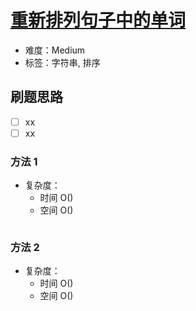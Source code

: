 # [重新排列句子中的单词](https://leetcode-cn.com/problems/rearrange-words-in-a-sentence/)

- 难度：Medium
- 标签：字符串, 排序

## 刷题思路

- [ ] xx
- [ ] xx

### 方法 1

- 复杂度：
    - 时间 O()
    - 空间 O()

``` js

```

### 方法 2

- 复杂度：
    - 时间 O()
    - 空间 O()

``` js

```
